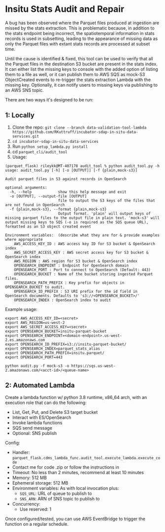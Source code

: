 # Insitu Stats Audit and Repair

A bug has been observed where the Parquet files produced at ingestion are missed by the stats extraction. This is 
problematic because, in addition to the stats endpoint being incorrect, the spatiotemporal information in stats records
is used in subsetting, leading to the appearance of missing data as only the Parquet files with extant stats records are 
processed at subset time.

Until the cause is identified & fixed, this tool can be used to verify that all the Parquet files in the destination S3
bucket are present in the stats index. It can either list the missing keys to console with the added option of listing 
them to a file as well, or it can publish them to AWS SQS as mock-S3 ObjectCreated events to re-trigger the stats 
extraction Lambda with the missing key. Optionally, it can notify users to missing keys via publishing to an AWS SNS 
topic.

There are two ways it's designed to be run:

## 1: Locally

1. Clone the repo: `git clone --branch data-validation-tool-lambda https://github.com/RKuttruff/incubator-sdap-in-situ-data-services.git`
2. `cd incubator-sdap-in-situ-data-services`
3. Run `python setup_lambda.py install` 
4. cd `parquet_cli/audit_tool`
5. Usage: 
```
(parquet_flask) rileykk@MT-407178 audit_tool % python audit_tool.py -h
usage: audit_tool.py [-h] [-o [OUTPUT]] [-f {plain,mock-s3}]

Audit parquet files in S3 against records in OpenSearch

optional arguments:
  -h, --help            show this help message and exit
  -o [OUTPUT], --output-file [OUTPUT]
                        file to output the S3 keys of the files that are not found in OpenSearch
  -f {plain,mock-s3}, --format {plain,mock-s3}
                        Output format. 'plain' will output keys of missing parquet files to the output file in plain text. 'mock-s3' will output missing keys to SQS (-o is required as the SQS queue URL), formatted as an S3 object created event

Environment variables:  (describe what they are for & provide examples where appropriate
    AWS_ACCESS_KEY_ID : AWS access key ID for S3 bucket & OpenSearch index
    AWS_SECRET_ACCESS_KEY : AWS secret access key for S3 bucket & OpenSearch index
    AWS_REGION : AWS region for S3 bucket & OpenSearch index
    OPENSEARCH_ENDPOINT : Endpoint for OpenSearch domain
    OPENSEARCH_PORT : Port to connect to OpenSearch (Default: 443)
    OPENSEARCH_BUCKET : Name of the bucket storing ingested Parquet files.
    OPENSEARCH_PATH_PREFIX : Key prefix for objects in OPENSEARCH_BUCKET to audit.
    OPENSEARCH_ID_PREFIX : S3 URI prefix for the id field in OpenSearch documents. Defaults to 's3://<OPENSEARCH_BUCKET>/'
    OPENSEARCH_INDEX : OpenSearch index to audit
```
Example usage:
```
export AWS_ACCESS_KEY_ID=<secret>  
export AWS_REGION=us-west-2  
export AWS_SECRET_ACCESS_KEY=<secret>  
export OPENSEARCH_BUCKET=insitu-parquet-bucket  
export OPENSEARCH_ENDPOINT=<domain-endpoint>.us-west-2.es.amazonaws.com  
export OPENSEARCH_ID_PREFIX=s3://insitu-parquet-bucket/  
export OPENSEARCH_INDEX=parquet_stats_alias  
export OPENSEARCH_PATH_PREFIX=insitu.parquet/  
export OPENSEARCH_PORT=443

python audit.py -f mock-s3 -o https://sqs.us-west-2.amazonaws.com/<acct-id>/<queue-name>
```

## 2: Automated Lambda

Create a lambda function w/ python 3.8 runtime, x86_64 arch, with an execution role that can do the following:
- List, Get, Put, and Delete S3 target bucket
- Interact with ES/OpenSearch
- Invoke lambda functions
- SQS send message
- Optional: SNS publish

Config:
- Handler: `parquet_flask.cdms_lambda_func.audit_tool.execute_lambda.execute_code`
- Contact me for code .zip or follow the instructions in 
- Timeout: No less than 2 minutes, recommend at least 10 minutes
- Memory: 512 MB
- Ephemeral storage: 512 MB
- Environment variables: As with local invocation plus:
	- `SQS_URL`: URL of queue to publish to
	- `SNS_ARN`: ARN of SNS topic to publish to
- Concurrency: 
	- Use reserved: 1

Once configured/tested, you can use AWS EventBridge to trigger the function on a regular schedule.